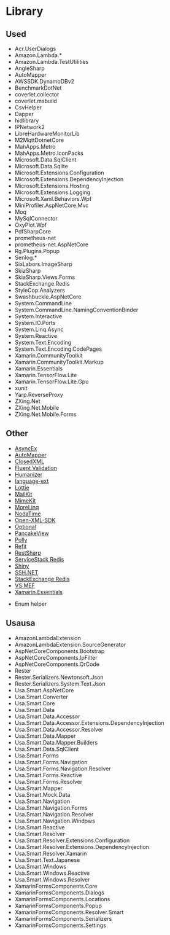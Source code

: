 # Library

## Used

* Acr.UserDialogs
* Amazon.Lambda.*
* Amazon.Lambda.TestUtilities
* AngleSharp
* AutoMapper
* AWSSDK.DynamoDBv2
* BenchmarkDotNet
* coverlet.collector
* coverlet.msbuild
* CsvHelper
* Dapper
* hidlibrary
* IPNetwork2
* LibreHardwareMonitorLib
* M2MqttDotnetCore
* MahApps.Metro
* MahApps.Metro.IconPacks
* Microsoft.Data.SqlClient
* Microsoft.Data.Sqlite
* Microsoft.Extensions.Configuration
* Microsoft.Extensions.DependencyInjection
* Microsoft.Extensions.Hosting
* Microsoft.Extensions.Logging
* Microsoft.Xaml.Behaviors.Wpf
* MiniProfiler.AspNetCore.Mvc
* Moq
* MySqlConnector
* OxyPlot.Wpf
* PdfSharpCore
* prometheus-net
* prometheus-net.AspNetCore
* Rg.Plugins.Popup
* Serilog.*
* SixLabors.ImageSharp
* SkiaSharp
* SkiaSharp.Views.Forms
* StackExchange.Redis
* StyleCop.Analyzers
* Swashbuckle.AspNetCore
* System.CommandLine
* System.CommandLine.NamingConventionBinder
* System.Interactive
* System.IO.Ports
* System.Linq.Async
* System.Reactive
* System.Text.Encoding
* System.Text.Encoding.CodePages
* Xamarin.CommunityToolkit
* Xamarin.CommunityToolkit.Markup
* Xamarin.Essentials
* Xamarin.TensorFlow.Lite
* Xamarin.TensorFlow.Lite.Gpu
* xunit
* Yarp.ReverseProxy
* ZXing.Net
* ZXing.Net.Mobile
* ZXing.Net.Mobile.Forms

## Other

- [AsyncEx](https://github.com/StephenCleary/AsyncEx)
- [AutoMapper](https://github.com/AutoMapper/AutoMapper)
- [ClosedXML](https://github.com/ClosedXML/ClosedXML)
- [Fluent Validation](https://github.com/FluentValidation/FluentValidation)
- [Humanizer](https://github.com/Humanizr/Humanizer)
- [language-ext](https://github.com/louthy/language-ext)
- [Lottie](https://github.com/Baseflow/LottieXamarin)
- [MailKit](https://github.com/jstedfast/MailKit)
- [MimeKit](https://github.com/jstedfast/MimeKit)
- [MoreLinq](https://github.com/MoreLinq/MoreLinq)
- [NodaTime](https://github.com/nodatime/nodatime)
- [Open-XML-SDK](https://github.com/OfficeDev/Open-XML-SDK)
- [Optional](https://github.com/nlkl/Optional)
- [PancakeView](https://github.com/sthewissen/Xamarin.Forms.PancakeView)
- [Polly](https://github.com/App-vNext/Polly)
- [Refit](https://github.com/reactiveui/refit)
- [RestSharp](https://github.com/restsharp/RestSharp)
- [ServiceStack Redis](https://github.com/ServiceStack/ServiceStack.Redis)
- [Shiny](https://github.com/shinyorg/shiny)
- [SSH.NET](https://github.com/sshnet/SSH.NET)
- [StackExchange Redis](https://github.com/StackExchange/StackExchange.Redis)
- [VS MEF](https://github.com/Microsoft/vs-mef)
- [Xamarin.Essentials](https://github.com/xamarin/Essentials)

* Enum helper

## Usausa

* AmazonLambdaExtension
* AmazonLambdaExtension.SourceGenerator
* AspNetCoreComponents.Bootstrap
* AspNetCoreComponents.IpFilter
* AspNetCoreComponents.QrCode
* Rester
* Rester.Serializers.Newtonsoft.Json
* Rester.Serializers.System.Text.Json
* Usa.Smart.AspNetCore
* Usa.Smart.Converter
* Usa.Smart.Core
* Usa.Smart.Data
* Usa.Smart.Data.Accessor
* Usa.Smart.Data.Accessor.Extensions.DependencyInjection
* Usa.Smart.Data.Accessor.Resolver
* Usa.Smart.Data.Mapper
* Usa.Smart.Data.Mapper.Builders
* Usa.Smart.Data.SqlClient
* Usa.Smart.Forms
* Usa.Smart.Forms.Navigation
* Usa.Smart.Forms.Navigation.Resolver
* Usa.Smart.Forms.Reactive
* Usa.Smart.Forms.Resolver
* Usa.Smart.Mapper
* Usa.Smart.Mock.Data
* Usa.Smart.Navigation
* Usa.Smart.Navigation.Forms
* Usa.Smart.Navigation.Resolver
* Usa.Smart.Navigation.Windows
* Usa.Smart.Reactive
* Usa.Smart.Resolver
* Usa.Smart.Resolver.Extensions.Configuration
* Usa.Smart.Resolver.Extensions.DependencyInjection
* Usa.Smart.Resolver.Xamarin
* Usa.Smart.Text.Japanese
* Usa.Smart.Windows
* Usa.Smart.Windows.Reactive
* Usa.Smart.Windows.Resolver
* XamarinFormsComponents.Core
* XamarinFormsComponents.Dialogs
* XamarinFormsComponents.Locations
* XamarinFormsComponents.Popup
* XamarinFormsComponents.Resolver.Smart
* XamarinFormsComponents.Serializers
* XamarinFormsComponents.Settings
